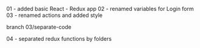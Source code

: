 
01 - added basic React - Redux app
02 - renamed variables for Login form
03 - renamed actions and added style

branch 03/separate-code

04 - separated redux functions by folders